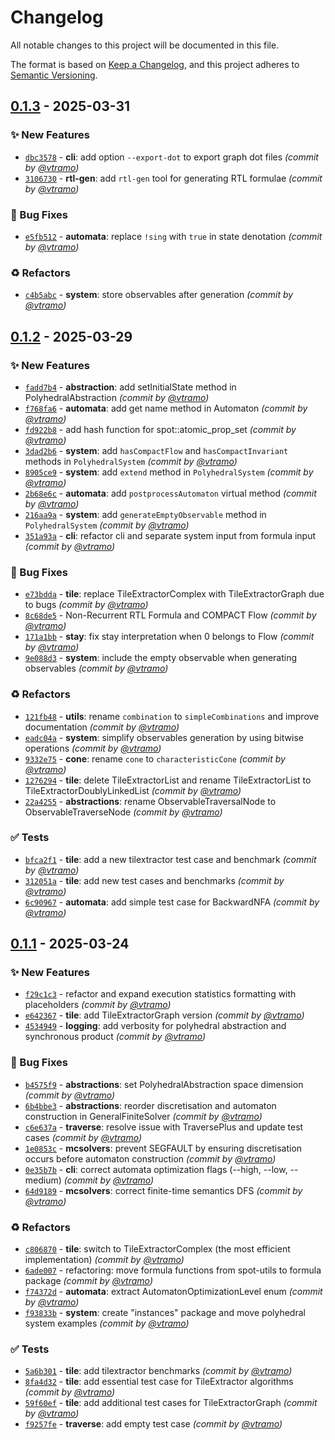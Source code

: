 # Changelog
All notable changes to this project will be documented in this file.

The format is based on [Keep a Changelog](https://keepachangelog.com/en/1.0.0/),
and this project adheres to [Semantic Versioning](https://semver.org/spec/v2.0.0.html).

## [0.1.3] - 2025-03-31
### :sparkles: New Features
- [`dbc3578`](https://github.com/vtramo/rtl-mc/commit/dbc35782d99cb0a64d6ba98075a428de90812d06) - **cli**: add option `--export-dot` to export graph dot files *(commit by [@vtramo](https://github.com/vtramo))*
- [`3106730`](https://github.com/vtramo/rtl-mc/commit/3106730d64a71045583615d0c1264140573b4739) - **rtl-gen**: add `rtl-gen` tool for generating RTL formulae *(commit by [@vtramo](https://github.com/vtramo))*

### :bug: Bug Fixes
- [`e5fb512`](https://github.com/vtramo/rtl-mc/commit/e5fb512f5197fbcfa392578a635036ccf51e93b0) - **automata**: replace `!sing` with `true` in state denotation *(commit by [@vtramo](https://github.com/vtramo))*

### :recycle: Refactors
- [`c4b5abc`](https://github.com/vtramo/rtl-mc/commit/c4b5abccd12923636fdccf0ec620053eb348e447) - **system**: store observables after generation *(commit by [@vtramo](https://github.com/vtramo))*


## [0.1.2] - 2025-03-29
### :sparkles: New Features
- [`fadd7b4`](https://github.com/vtramo/rtl-mc/commit/fadd7b4f8b4f50e4ce8588aaebdf730405a97b90) - **abstraction**: add setInitialState method in PolyhedralAbstraction *(commit by [@vtramo](https://github.com/vtramo))*
- [`f768fa6`](https://github.com/vtramo/rtl-mc/commit/f768fa677214163395c7272f25e7361db1d21991) - **automata**: add get name method in Automaton *(commit by [@vtramo](https://github.com/vtramo))*
- [`fd922b8`](https://github.com/vtramo/rtl-mc/commit/fd922b8ffe3bfeee6c6d9e03ccd9109b8e32b18a) - add hash function for spot::atomic_prop_set *(commit by [@vtramo](https://github.com/vtramo))*
- [`3dad2b6`](https://github.com/vtramo/rtl-mc/commit/3dad2b6a707aea91140879616fd95d60b24c0176) - **system**: add `hasCompactFlow` and `hasCompactInvariant` methods in `PolyhedralSystem` *(commit by [@vtramo](https://github.com/vtramo))*
- [`8905ce9`](https://github.com/vtramo/rtl-mc/commit/8905ce98433c344caf7dc4ce7466735b65403aec) - **system**: add `extend` method in `PolyhedralSystem` *(commit by [@vtramo](https://github.com/vtramo))*
- [`2b68e6c`](https://github.com/vtramo/rtl-mc/commit/2b68e6cc48e5c734425366815c0c1e68f2089851) - **automata**: add `postprocessAutomaton` virtual method *(commit by [@vtramo](https://github.com/vtramo))*
- [`216aa9a`](https://github.com/vtramo/rtl-mc/commit/216aa9af613051538d4415e65d73cbc89ba8b302) - **system**: add `generateEmptyObservable` method in `PolyhedralSystem` *(commit by [@vtramo](https://github.com/vtramo))*
- [`351a93a`](https://github.com/vtramo/rtl-mc/commit/351a93a9dd65c95c82bfd1119f7dece3b22c1472) - **cli**: refactor cli and separate system input from formula input *(commit by [@vtramo](https://github.com/vtramo))*

### :bug: Bug Fixes
- [`e73bdda`](https://github.com/vtramo/rtl-mc/commit/e73bdda4115b4580d1a7719a7a3f37981a92d4cb) - **tile**: replace TileExtractorComplex with TileExtractorGraph due to bugs *(commit by [@vtramo](https://github.com/vtramo))*
- [`8c68de5`](https://github.com/vtramo/rtl-mc/commit/8c68de56370576067c9d0ba6b318b24b42add7c8) - Non-Recurrent RTL Formula and COMPACT Flow *(commit by [@vtramo](https://github.com/vtramo))*
- [`171a1bb`](https://github.com/vtramo/rtl-mc/commit/171a1bbae8aca32e4970e66da75a9dd7e3a100c0) - **stay**: fix stay interpretation when 0 belongs to Flow *(commit by [@vtramo](https://github.com/vtramo))*
- [`9e088d3`](https://github.com/vtramo/rtl-mc/commit/9e088d36a00b499dbd248c250965188eda932b92) - **system**: include the empty observable when generating observables *(commit by [@vtramo](https://github.com/vtramo))*

### :recycle: Refactors
- [`121fb48`](https://github.com/vtramo/rtl-mc/commit/121fb48ef9807863fb78dcb974e7d861ab84cc4b) - **utils**: rename `combination` to `simpleCombinations` and improve documentation *(commit by [@vtramo](https://github.com/vtramo))*
- [`eadc04a`](https://github.com/vtramo/rtl-mc/commit/eadc04a7d29cefff1d733c0d247356b10eebd196) - **system**: simplify observables generation by using bitwise operations *(commit by [@vtramo](https://github.com/vtramo))*
- [`9332e75`](https://github.com/vtramo/rtl-mc/commit/9332e75f1a8dccf3836d2d9af0343b73f64a806d) - **cone**: rename `cone` to `characteristicCone` *(commit by [@vtramo](https://github.com/vtramo))*
- [`1276294`](https://github.com/vtramo/rtl-mc/commit/127629423fb1a81750f62c3716b1c1f5250eca0c) - **tile**: delete TileExtractorList and rename TileExtractorList to TileExtractorDoublyLinkedList *(commit by [@vtramo](https://github.com/vtramo))*
- [`22a4255`](https://github.com/vtramo/rtl-mc/commit/22a4255ad77b3a5e4912c45b6f469251d0f12e1e) - **abstractions**: rename ObservableTraversalNode to ObservableTraverseNode *(commit by [@vtramo](https://github.com/vtramo))*

### :white_check_mark: Tests
- [`bfca2f1`](https://github.com/vtramo/rtl-mc/commit/bfca2f1db91b0490aae1f477fa798d5d2bd9cd7d) - **tile**: add a new tilextractor test case and benchmark *(commit by [@vtramo](https://github.com/vtramo))*
- [`312051a`](https://github.com/vtramo/rtl-mc/commit/312051a4d4471fac4914b90742e56a38726cb9b1) - **tile**: add new test cases and benchmarks *(commit by [@vtramo](https://github.com/vtramo))*
- [`6c90967`](https://github.com/vtramo/rtl-mc/commit/6c9096726514ab64a98a679c2b0af536f839caf0) - **automata**: add simple test case for BackwardNFA *(commit by [@vtramo](https://github.com/vtramo))*


## [0.1.1] - 2025-03-24
### :sparkles: New Features
- [`f29c1c3`](https://github.com/vtramo/rtl-mc/commit/f29c1c3faf103a13ed9144540504435713a6ef69) - refactor and expand execution statistics formatting with placeholders *(commit by [@vtramo](https://github.com/vtramo))*
- [`e642367`](https://github.com/vtramo/rtl-mc/commit/e642367cc6cc4687d92c2ea188be1467c598da22) - **tile**: add TileExtractorGraph version *(commit by [@vtramo](https://github.com/vtramo))*
- [`4534949`](https://github.com/vtramo/rtl-mc/commit/45349499c586297f1189d35ec1aae04aedf3738b) - **logging**: add verbosity for polyhedral abstraction and synchronous product *(commit by [@vtramo](https://github.com/vtramo))*

### :bug: Bug Fixes
- [`b4575f9`](https://github.com/vtramo/rtl-mc/commit/b4575f9282aaccc52598e389f1a2ac497d307cbc) - **abstractions**: set PolyhedralAbstraction space dimension *(commit by [@vtramo](https://github.com/vtramo))*
- [`6b4bbe3`](https://github.com/vtramo/rtl-mc/commit/6b4bbe384f86aa286b224b94dbaa1cd38a392065) - **abstractions**: reorder discretisation and automaton construction in GeneralFiniteSolver *(commit by [@vtramo](https://github.com/vtramo))*
- [`c6e637a`](https://github.com/vtramo/rtl-mc/commit/c6e637ae066009c181d94885a5950a66f23783d4) - **traverse**: resolve issue with TraversePlus and update test cases *(commit by [@vtramo](https://github.com/vtramo))*
- [`1e0853c`](https://github.com/vtramo/rtl-mc/commit/1e0853cfe7a6c0c7cee1f39037ba2a2cba77d7a3) - **mcsolvers**: prevent SEGFAULT by ensuring discretisation occurs before automaton construction *(commit by [@vtramo](https://github.com/vtramo))*
- [`0e35b7b`](https://github.com/vtramo/rtl-mc/commit/0e35b7baac5c40699024211876a5f0f0fc908d62) - **cli**: correct automata optimization flags (--high, --low, --medium) *(commit by [@vtramo](https://github.com/vtramo))*
- [`64d9189`](https://github.com/vtramo/rtl-mc/commit/64d91899831d41a01842ddeea0adfa6e5adda914) - **mcsolvers**: correct finite-time semantics DFS *(commit by [@vtramo](https://github.com/vtramo))*

### :recycle: Refactors
- [`c806870`](https://github.com/vtramo/rtl-mc/commit/c80687087c573400bd5a0a5dc71ddc627e18802b) - **tile**: switch to TileExtractorComplex (the most efficient implementation) *(commit by [@vtramo](https://github.com/vtramo))*
- [`6ade007`](https://github.com/vtramo/rtl-mc/commit/6ade007b18228a9e49a42a272e5494011d8c3bf0) - refactoring: move formula functions from spot-utils to formula package *(commit by [@vtramo](https://github.com/vtramo))*
- [`f74372d`](https://github.com/vtramo/rtl-mc/commit/f74372d57936dfbf298552534e1c338e7be99e4c) - **automata**: extract AutomatonOptimizationLevel enum *(commit by [@vtramo](https://github.com/vtramo))*
- [`f93833b`](https://github.com/vtramo/rtl-mc/commit/f93833b5ef581a958eb83f38a12d45af8c97f542) - **system**: create "instances" package and move polyhedral system examples *(commit by [@vtramo](https://github.com/vtramo))*

### :white_check_mark: Tests
- [`5a6b301`](https://github.com/vtramo/rtl-mc/commit/5a6b30192f5526d33df88996b915bc0ced62b1c3) - **tile**: add tilextractor benchmarks *(commit by [@vtramo](https://github.com/vtramo))*
- [`8fa4d32`](https://github.com/vtramo/rtl-mc/commit/8fa4d325aa040a5555914c72fbce675a39650541) - **tile**: add essential test case for TileExtractor algorithms *(commit by [@vtramo](https://github.com/vtramo))*
- [`59f60ef`](https://github.com/vtramo/rtl-mc/commit/59f60ef7e55e5891189be68755ff4bc1df21eaee) - **tile**: add additional test cases for TileExtractorGraph *(commit by [@vtramo](https://github.com/vtramo))*
- [`f9257fe`](https://github.com/vtramo/rtl-mc/commit/f9257fe45227b9e7b66c02390bdddbe1118adb94) - **traverse**: add empty test case *(commit by [@vtramo](https://github.com/vtramo))*

[0.1.1]: https://github.com/vtramo/rtl-mc/compare/0.1.0...0.1.1
[0.1.2]: https://github.com/vtramo/rtl-mc/compare/0.1.1...0.1.2
[0.1.3]: https://github.com/vtramo/rtl-mc/compare/0.1.2...0.1.3
